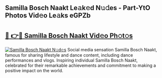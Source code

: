 ## Samilla Bosch Naakt Le𝚊k𝚎d N𝚞𝚍es - Part-YtO Photos Vid𝚎o Le𝚊ks eGPZb

# <h2><a href="http://fb7eosu.evod.top/?m=Samilla+Bosch+Naakt">🔗 👉🔴 Samilla Bosch Naakt Vid𝚎o Ph𝚘t𝚘s</a></h2>

[![Samilla Bosch Naakt N𝚞d𝚎s](https://i.imgur.com/8V9OHl7.gif)](http://fb7eosu.evod.top/?m=Samilla+Bosch+Naakt)
Social media sensation Samilla Bosch Naakt, famous for sharing lifestyle and dance content, including dance performances and vlogs. Inspiring individual Samilla Bosch Naakt, celebrated for their remarkable achievements and commitment to making a positive impact on the world. 
